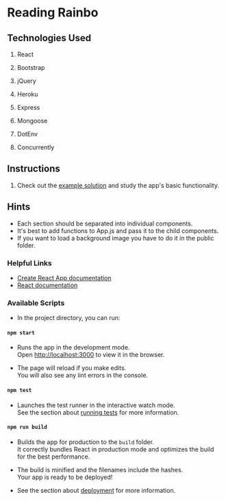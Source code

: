 # Reading Rainbo

<!-- TODO: Update -->
## Technologies Used

  1. React

  2. Bootstrap

  3. jQuery

  4. Heroku

  5. Express

  6. Mongoose

  7. DotEnv

  8. Concurrently

## Instructions

1. Check out the [example solution](https://clicky-game.netlify.com/) and study the app's basic functionality.

## Hints
* Each section should be separated into individual components.
* It's best to add functions to App.js and pass it to the child components.
* If you want to load a background image you have to do it in the public folder. 

### Helpful Links
* [Create React App documentation](https://facebook.github.io/create-react-app/docs/getting-started)
* [React documentation](https://reactjs.org/)

### Available Scripts

* In the project directory, you can run:

 #### `npm start`

* Runs the app in the development mode.<br />
Open [http://localhost:3000](http://localhost:3000) to view it in the browser.

* The page will reload if you make edits.<br />
You will also see any lint errors in the console.

#### `npm test`

* Launches the test runner in the interactive watch mode.<br />
See the section about [running tests](https://facebook.github.io/create-react-app/docs/running-tests) for more information.

#### `npm run build`

* Builds the app for production to the `build` folder.<br />
It correctly bundles React in production mode and optimizes the build for the best performance.

* The build is minified and the filenames include the hashes.<br />
Your app is ready to be deployed!

* See the section about [deployment](https://facebook.github.io/create-react-app/docs/deployment) for more information.